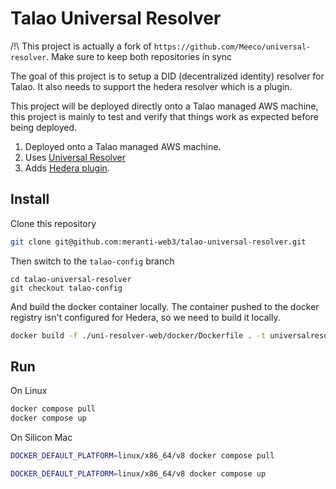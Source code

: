 # Talao Universal Resolver

/!\ This project is actually a fork of `https://github.com/Meeco/universal-resolver`. Make sure to keep both repositories in sync

The goal of this project is to setup a DID (decentralized identity) resolver for Talao.
It also needs to support the hedera resolver which is a plugin.

This project will be deployed directly onto a Talao managed AWS machine, this project is mainly to test and verify that things work as expected before being deployed.

1. Deployed onto a Talao managed AWS machine.
2. Uses [Universal Resolver](https://github.com/decentralized-identity/universal-resolver/blob/main/README.md)
3. Adds [Hedera plugin](https://github.com/Meeco/hedera-did-universal-resolver-driver).

## Install

Clone this repository

```sh
git clone git@github.com:meranti-web3/talao-universal-resolver.git
```

Then switch to the `talao-config` branch

```
cd talao-universal-resolver
git checkout talao-config
```

And build the docker container locally. The container pushed to the docker registry isn't configured for Hedera, so we need to build it locally.

```sh
docker build -f ./uni-resolver-web/docker/Dockerfile . -t universalresolver/uni-resolver-web
```

## Run

On Linux

```sh
docker compose pull
docker compose up
```

On Silicon Mac

```sh
DOCKER_DEFAULT_PLATFORM=linux/x86_64/v8 docker compose pull
```

```sh
DOCKER_DEFAULT_PLATFORM=linux/x86_64/v8 docker compose up
```
